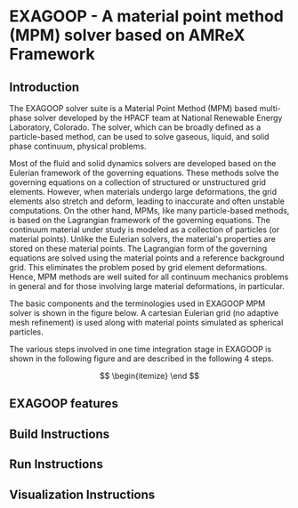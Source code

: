 # EXAGOOP - A material point method (MPM) solver based on AMReX Framework
## Introduction

The EXAGOOP solver suite is a Material Point Method (MPM) based multi-phase solver developed by the HPACF team at National Renewable Energy Laboratory, Colorado. The solver, which can be broadly defined as a particle-based method, can be used to solve gaseous, liquid, and solid phase continuum, physical problems.

Most of the fluid and solid dynamics solvers are developed based on the Eulerian framework of the governing equations. These methods solve the governing equations on a collection of structured or unstructured grid elements. However, when materials undergo large deformations, the grid elements also stretch and deform, leading to inaccurate and often unstable computations. On the other hand, MPMs, like many particle-based methods, is based on the Lagrangian framework of the governing equations. The continuum material under study is modeled as a collection of particles (or material points). Unlike the Eulerian solvers, the material's properties are stored on these material points. The Lagrangian form of the governing equations are solved using the material points and a reference background grid. This eliminates the problem posed by grid element deformations. Hence, MPM methods are well suited for all continuum mechanics problems in general and for those involving large material deformations, in particular.

The basic components and the terminologies used in EXAGOOP MPM solver is shown in the figure below. A cartesian Eulerian grid (no adaptive mesh refinement) is used along with material points simulated as spherical particles.


The various steps involved in one time integration stage in EXAGOOP is shown in the following figure and are described in the following 4 steps.

$$
\begin{itemize}
\end
$$

## EXAGOOP features
## Build Instructions
## Run Instructions
## Visualization Instructions
